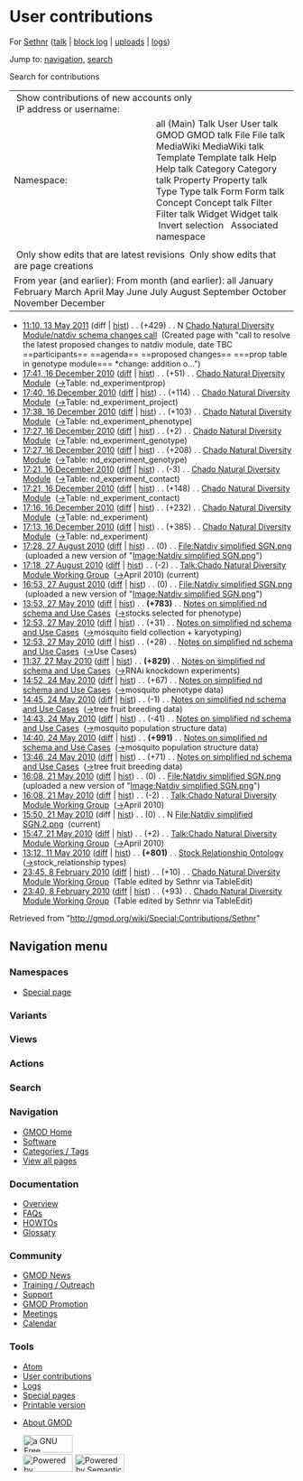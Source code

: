 <div id="mw-page-base" class="noprint">

</div>

<div id="mw-head-base" class="noprint">

</div>

<div id="content" class="mw-body" role="main">

<span id="top"></span>

<div id="mw-js-message" style="display:none;">

</div>



# <span dir="auto">User contributions</span>

<div id="bodyContent">

<div id="contentSub">

For <a
href="/mediawiki/index.php?title=User:Sethnr&amp;action=edit&amp;redlink=1"
class="new" title="User:Sethnr (page does not exist)">Sethnr</a> (<a
href="/mediawiki/index.php?title=User_talk:Sethnr&amp;action=edit&amp;redlink=1"
class="new" title="User talk:Sethnr (page does not exist)">talk</a> \|
[block
log](/mediawiki/index.php?title=Special:Log/block&page=User%3ASethnr "Special:Log/block")
\| [uploads](/wiki/Special:ListFiles/Sethnr "Special:ListFiles/Sethnr")
\| [logs](/wiki/Special:Log/Sethnr "Special:Log/Sethnr"))

</div>

<div id="jump-to-nav" class="mw-jump">

Jump to: [navigation](#mw-navigation), [search](#p-search)

</div>

<div id="mw-content-text">

Search for contributions

<table class="mw-contributions-table">
<colgroup>
<col style="width: 50%" />
<col style="width: 50%" />
</colgroup>
<tbody>
<tr class="odd">
<td colspan="2"> Show contributions of new accounts only<br />
 IP address or username:</td>
</tr>
<tr class="even">
<td class="mw-label">Namespace:</td>
<td>all (Main) Talk User User talk GMOD GMOD talk File File talk
MediaWiki MediaWiki talk Template Template talk Help Help talk Category
Category talk Property Property talk Type Type talk Form Form talk
Concept Concept talk Filter Filter talk Widget Widget talk  
 Invert selection 
 Associated namespace </td>
</tr>
<tr class="odd">
<td colspan="2"></td>
</tr>
<tr class="even">
<td colspan="2"> Only show edits that are latest revisions
 Only show edits that are page creations</td>
</tr>
<tr class="odd">
<td colspan="2">From year (and earlier): From month (and earlier): all
January February March April May June July August September October
November December</td>
</tr>
</tbody>
</table>

- <a
  href="/mediawiki/index.php?title=Chado_Natural_Diversity_Module/natdiv_schema_changes_call&amp;oldid=17682"
  class="mw-changeslist-date"
  title="Chado Natural Diversity Module/natdiv schema changes call">11:10,
  13 May 2011</a> (diff \|
  [hist](/mediawiki/index.php?title=Chado_Natural_Diversity_Module/natdiv_schema_changes_call&action=history "Chado Natural Diversity Module/natdiv schema changes call"))
  <span class="mw-changeslist-separator">. .</span>
  <span class="mw-plusminus-pos" dir="ltr"
  title="429 bytes after change">(+429)</span>‎
  <span class="mw-changeslist-separator">. .</span> N <a
  href="/wiki/Chado_Natural_Diversity_Module/natdiv_schema_changes_call"
  class="mw-contributions-title"
  title="Chado Natural Diversity Module/natdiv schema changes call">Chado
  Natural Diversity Module/natdiv schema changes call</a> ‎
  <span class="comment">(Created page with "call to resolve the latest
  proposed changes to natdiv module, date TBC ==participants==
  ==agenda== ==proposed changes== ===prop table in genotype module===
  \*change: addition o…")</span>
- <a
  href="/mediawiki/index.php?title=Chado_Natural_Diversity_Module&amp;oldid=16169"
  class="mw-changeslist-date"
  title="Chado Natural Diversity Module">17:41, 16 December 2010</a>
  ([diff](/mediawiki/index.php?title=Chado_Natural_Diversity_Module&diff=prev&oldid=16169 "Chado Natural Diversity Module")
  \|
  [hist](/mediawiki/index.php?title=Chado_Natural_Diversity_Module&action=history "Chado Natural Diversity Module"))
  <span class="mw-changeslist-separator">. .</span>
  <span class="mw-plusminus-pos" dir="ltr"
  title="18,531 bytes after change">(+51)</span>‎
  <span class="mw-changeslist-separator">. .</span>
  <a href="/wiki/Chado_Natural_Diversity_Module"
  class="mw-contributions-title"
  title="Chado Natural Diversity Module">Chado Natural Diversity
  Module</a> ‎
  <span class="comment">([→](/wiki/Chado_Natural_Diversity_Module#Table:_nd_experimentprop "Chado Natural Diversity Module")‎<span dir="auto"><span class="autocomment">Table:
  nd_experimentprop</span></span>)</span>
- <a
  href="/mediawiki/index.php?title=Chado_Natural_Diversity_Module&amp;oldid=16168"
  class="mw-changeslist-date"
  title="Chado Natural Diversity Module">17:40, 16 December 2010</a>
  ([diff](/mediawiki/index.php?title=Chado_Natural_Diversity_Module&diff=prev&oldid=16168 "Chado Natural Diversity Module")
  \|
  [hist](/mediawiki/index.php?title=Chado_Natural_Diversity_Module&action=history "Chado Natural Diversity Module"))
  <span class="mw-changeslist-separator">. .</span>
  <span class="mw-plusminus-pos" dir="ltr"
  title="18,480 bytes after change">(+114)</span>‎
  <span class="mw-changeslist-separator">. .</span>
  <a href="/wiki/Chado_Natural_Diversity_Module"
  class="mw-contributions-title"
  title="Chado Natural Diversity Module">Chado Natural Diversity
  Module</a> ‎
  <span class="comment">([→](/wiki/Chado_Natural_Diversity_Module#Table:_nd_experiment_project "Chado Natural Diversity Module")‎<span dir="auto"><span class="autocomment">Table:
  nd_experiment_project</span></span>)</span>
- <a
  href="/mediawiki/index.php?title=Chado_Natural_Diversity_Module&amp;oldid=16167"
  class="mw-changeslist-date"
  title="Chado Natural Diversity Module">17:38, 16 December 2010</a>
  ([diff](/mediawiki/index.php?title=Chado_Natural_Diversity_Module&diff=prev&oldid=16167 "Chado Natural Diversity Module")
  \|
  [hist](/mediawiki/index.php?title=Chado_Natural_Diversity_Module&action=history "Chado Natural Diversity Module"))
  <span class="mw-changeslist-separator">. .</span>
  <span class="mw-plusminus-pos" dir="ltr"
  title="18,366 bytes after change">(+103)</span>‎
  <span class="mw-changeslist-separator">. .</span>
  <a href="/wiki/Chado_Natural_Diversity_Module"
  class="mw-contributions-title"
  title="Chado Natural Diversity Module">Chado Natural Diversity
  Module</a> ‎
  <span class="comment">([→](/wiki/Chado_Natural_Diversity_Module#Table:_nd_experiment_phenotype "Chado Natural Diversity Module")‎<span dir="auto"><span class="autocomment">Table:
  nd_experiment_phenotype</span></span>)</span>
- <a
  href="/mediawiki/index.php?title=Chado_Natural_Diversity_Module&amp;oldid=16165"
  class="mw-changeslist-date"
  title="Chado Natural Diversity Module">17:27, 16 December 2010</a>
  ([diff](/mediawiki/index.php?title=Chado_Natural_Diversity_Module&diff=prev&oldid=16165 "Chado Natural Diversity Module")
  \|
  [hist](/mediawiki/index.php?title=Chado_Natural_Diversity_Module&action=history "Chado Natural Diversity Module"))
  <span class="mw-changeslist-separator">. .</span>
  <span class="mw-plusminus-pos" dir="ltr"
  title="18,263 bytes after change">(+2)</span>‎
  <span class="mw-changeslist-separator">. .</span>
  <a href="/wiki/Chado_Natural_Diversity_Module"
  class="mw-contributions-title"
  title="Chado Natural Diversity Module">Chado Natural Diversity
  Module</a> ‎
  <span class="comment">([→](/wiki/Chado_Natural_Diversity_Module#Table:_nd_experiment_genotype "Chado Natural Diversity Module")‎<span dir="auto"><span class="autocomment">Table:
  nd_experiment_genotype</span></span>)</span>
- <a
  href="/mediawiki/index.php?title=Chado_Natural_Diversity_Module&amp;oldid=16164"
  class="mw-changeslist-date"
  title="Chado Natural Diversity Module">17:27, 16 December 2010</a>
  ([diff](/mediawiki/index.php?title=Chado_Natural_Diversity_Module&diff=prev&oldid=16164 "Chado Natural Diversity Module")
  \|
  [hist](/mediawiki/index.php?title=Chado_Natural_Diversity_Module&action=history "Chado Natural Diversity Module"))
  <span class="mw-changeslist-separator">. .</span>
  <span class="mw-plusminus-pos" dir="ltr"
  title="18,261 bytes after change">(+208)</span>‎
  <span class="mw-changeslist-separator">. .</span>
  <a href="/wiki/Chado_Natural_Diversity_Module"
  class="mw-contributions-title"
  title="Chado Natural Diversity Module">Chado Natural Diversity
  Module</a> ‎
  <span class="comment">([→](/wiki/Chado_Natural_Diversity_Module#Table:_nd_experiment_genotype "Chado Natural Diversity Module")‎<span dir="auto"><span class="autocomment">Table:
  nd_experiment_genotype</span></span>)</span>
- <a
  href="/mediawiki/index.php?title=Chado_Natural_Diversity_Module&amp;oldid=16163"
  class="mw-changeslist-date"
  title="Chado Natural Diversity Module">17:21, 16 December 2010</a>
  ([diff](/mediawiki/index.php?title=Chado_Natural_Diversity_Module&diff=prev&oldid=16163 "Chado Natural Diversity Module")
  \|
  [hist](/mediawiki/index.php?title=Chado_Natural_Diversity_Module&action=history "Chado Natural Diversity Module"))
  <span class="mw-changeslist-separator">. .</span>
  <span class="mw-plusminus-neg" dir="ltr"
  title="18,053 bytes after change">(-3)</span>‎
  <span class="mw-changeslist-separator">. .</span>
  <a href="/wiki/Chado_Natural_Diversity_Module"
  class="mw-contributions-title"
  title="Chado Natural Diversity Module">Chado Natural Diversity
  Module</a> ‎
  <span class="comment">([→](/wiki/Chado_Natural_Diversity_Module#Table:_nd_experiment_contact "Chado Natural Diversity Module")‎<span dir="auto"><span class="autocomment">Table:
  nd_experiment_contact</span></span>)</span>
- <a
  href="/mediawiki/index.php?title=Chado_Natural_Diversity_Module&amp;oldid=16162"
  class="mw-changeslist-date"
  title="Chado Natural Diversity Module">17:21, 16 December 2010</a>
  ([diff](/mediawiki/index.php?title=Chado_Natural_Diversity_Module&diff=prev&oldid=16162 "Chado Natural Diversity Module")
  \|
  [hist](/mediawiki/index.php?title=Chado_Natural_Diversity_Module&action=history "Chado Natural Diversity Module"))
  <span class="mw-changeslist-separator">. .</span>
  <span class="mw-plusminus-pos" dir="ltr"
  title="18,056 bytes after change">(+148)</span>‎
  <span class="mw-changeslist-separator">. .</span>
  <a href="/wiki/Chado_Natural_Diversity_Module"
  class="mw-contributions-title"
  title="Chado Natural Diversity Module">Chado Natural Diversity
  Module</a> ‎
  <span class="comment">([→](/wiki/Chado_Natural_Diversity_Module#Table:_nd_experiment_contact "Chado Natural Diversity Module")‎<span dir="auto"><span class="autocomment">Table:
  nd_experiment_contact</span></span>)</span>
- <a
  href="/mediawiki/index.php?title=Chado_Natural_Diversity_Module&amp;oldid=16157"
  class="mw-changeslist-date"
  title="Chado Natural Diversity Module">17:16, 16 December 2010</a>
  ([diff](/mediawiki/index.php?title=Chado_Natural_Diversity_Module&diff=prev&oldid=16157 "Chado Natural Diversity Module")
  \|
  [hist](/mediawiki/index.php?title=Chado_Natural_Diversity_Module&action=history "Chado Natural Diversity Module"))
  <span class="mw-changeslist-separator">. .</span>
  <span class="mw-plusminus-pos" dir="ltr"
  title="17,908 bytes after change">(+232)</span>‎
  <span class="mw-changeslist-separator">. .</span>
  <a href="/wiki/Chado_Natural_Diversity_Module"
  class="mw-contributions-title"
  title="Chado Natural Diversity Module">Chado Natural Diversity
  Module</a> ‎
  <span class="comment">([→](/wiki/Chado_Natural_Diversity_Module#Table:_nd_experiment "Chado Natural Diversity Module")‎<span dir="auto"><span class="autocomment">Table:
  nd_experiment</span></span>)</span>
- <a
  href="/mediawiki/index.php?title=Chado_Natural_Diversity_Module&amp;oldid=16155"
  class="mw-changeslist-date"
  title="Chado Natural Diversity Module">17:13, 16 December 2010</a>
  ([diff](/mediawiki/index.php?title=Chado_Natural_Diversity_Module&diff=prev&oldid=16155 "Chado Natural Diversity Module")
  \|
  [hist](/mediawiki/index.php?title=Chado_Natural_Diversity_Module&action=history "Chado Natural Diversity Module"))
  <span class="mw-changeslist-separator">. .</span>
  <span class="mw-plusminus-pos" dir="ltr"
  title="17,676 bytes after change">(+385)</span>‎
  <span class="mw-changeslist-separator">. .</span>
  <a href="/wiki/Chado_Natural_Diversity_Module"
  class="mw-contributions-title"
  title="Chado Natural Diversity Module">Chado Natural Diversity
  Module</a> ‎
  <span class="comment">([→](/wiki/Chado_Natural_Diversity_Module#Table:_nd_experiment "Chado Natural Diversity Module")‎<span dir="auto"><span class="autocomment">Table:
  nd_experiment</span></span>)</span>
- <a
  href="/mediawiki/index.php?title=File:Natdiv_simplified_SGN.png&amp;oldid=14319"
  class="mw-changeslist-date"
  title="File:Natdiv simplified SGN.png">17:28, 27 August 2010</a>
  ([diff](/mediawiki/index.php?title=File:Natdiv_simplified_SGN.png&diff=prev&oldid=14319 "File:Natdiv simplified SGN.png")
  \|
  [hist](/mediawiki/index.php?title=File:Natdiv_simplified_SGN.png&action=history "File:Natdiv simplified SGN.png"))
  <span class="mw-changeslist-separator">. .</span>
  <span class="mw-plusminus-null" dir="ltr"
  title="0 bytes after change">(0)</span>‎
  <span class="mw-changeslist-separator">. .</span>
  <a href="/wiki/File:Natdiv_simplified_SGN.png"
  class="mw-contributions-title"
  title="File:Natdiv simplified SGN.png">File:Natdiv simplified
  SGN.png</a> ‎ <span class="comment">(uploaded a new version of
  "[Image:Natdiv simplified
  SGN.png](/wiki/File:Natdiv_simplified_SGN.png "File:Natdiv simplified SGN.png")")</span>
- <a
  href="/mediawiki/index.php?title=Talk:Chado_Natural_Diversity_Module_Working_Group&amp;oldid=14318"
  class="mw-changeslist-date"
  title="Talk:Chado Natural Diversity Module Working Group">17:18, 27
  August 2010</a>
  ([diff](/mediawiki/index.php?title=Talk:Chado_Natural_Diversity_Module_Working_Group&diff=prev&oldid=14318 "Talk:Chado Natural Diversity Module Working Group")
  \|
  [hist](/mediawiki/index.php?title=Talk:Chado_Natural_Diversity_Module_Working_Group&action=history "Talk:Chado Natural Diversity Module Working Group"))
  <span class="mw-changeslist-separator">. .</span>
  <span class="mw-plusminus-neg" dir="ltr"
  title="14,494 bytes after change">(-2)</span>‎
  <span class="mw-changeslist-separator">. .</span>
  <a href="/wiki/Talk:Chado_Natural_Diversity_Module_Working_Group"
  class="mw-contributions-title"
  title="Talk:Chado Natural Diversity Module Working Group">Talk:Chado
  Natural Diversity Module Working Group</a> ‎
  <span class="comment">([→](/wiki/Talk:Chado_Natural_Diversity_Module_Working_Group#April_2010 "Talk:Chado Natural Diversity Module Working Group")‎<span dir="auto"><span class="autocomment">April
  2010</span></span>)</span> <span class="mw-uctop">(current)</span>
- <a
  href="/mediawiki/index.php?title=File:Natdiv_simplified_SGN.png&amp;oldid=14317"
  class="mw-changeslist-date"
  title="File:Natdiv simplified SGN.png">16:53, 27 August 2010</a>
  ([diff](/mediawiki/index.php?title=File:Natdiv_simplified_SGN.png&diff=prev&oldid=14317 "File:Natdiv simplified SGN.png")
  \|
  [hist](/mediawiki/index.php?title=File:Natdiv_simplified_SGN.png&action=history "File:Natdiv simplified SGN.png"))
  <span class="mw-changeslist-separator">. .</span>
  <span class="mw-plusminus-null" dir="ltr"
  title="0 bytes after change">(0)</span>‎
  <span class="mw-changeslist-separator">. .</span>
  <a href="/wiki/File:Natdiv_simplified_SGN.png"
  class="mw-contributions-title"
  title="File:Natdiv simplified SGN.png">File:Natdiv simplified
  SGN.png</a> ‎ <span class="comment">(uploaded a new version of
  "[Image:Natdiv simplified
  SGN.png](/wiki/File:Natdiv_simplified_SGN.png "File:Natdiv simplified SGN.png")")</span>
- <a
  href="/mediawiki/index.php?title=Notes_on_simplified_nd_schema_and_Use_Cases&amp;oldid=12759"
  class="mw-changeslist-date"
  title="Notes on simplified nd schema and Use Cases">13:53, 27 May
  2010</a>
  ([diff](/mediawiki/index.php?title=Notes_on_simplified_nd_schema_and_Use_Cases&diff=prev&oldid=12759 "Notes on simplified nd schema and Use Cases")
  \|
  [hist](/mediawiki/index.php?title=Notes_on_simplified_nd_schema_and_Use_Cases&action=history "Notes on simplified nd schema and Use Cases"))
  <span class="mw-changeslist-separator">. .</span> **(+783)**‎
  <span class="mw-changeslist-separator">. .</span>
  <a href="/wiki/Notes_on_simplified_nd_schema_and_Use_Cases"
  class="mw-contributions-title"
  title="Notes on simplified nd schema and Use Cases">Notes on simplified
  nd schema and Use Cases</a> ‎
  <span class="comment">([→](/wiki/Notes_on_simplified_nd_schema_and_Use_Cases#stocks_selected_for_phenotype "Notes on simplified nd schema and Use Cases")‎<span dir="auto"><span class="autocomment">stocks
  selected for phenotype</span></span>)</span>
- <a
  href="/mediawiki/index.php?title=Notes_on_simplified_nd_schema_and_Use_Cases&amp;oldid=12758"
  class="mw-changeslist-date"
  title="Notes on simplified nd schema and Use Cases">12:53, 27 May
  2010</a>
  ([diff](/mediawiki/index.php?title=Notes_on_simplified_nd_schema_and_Use_Cases&diff=prev&oldid=12758 "Notes on simplified nd schema and Use Cases")
  \|
  [hist](/mediawiki/index.php?title=Notes_on_simplified_nd_schema_and_Use_Cases&action=history "Notes on simplified nd schema and Use Cases"))
  <span class="mw-changeslist-separator">. .</span>
  <span class="mw-plusminus-pos" dir="ltr"
  title="13,747 bytes after change">(+31)</span>‎
  <span class="mw-changeslist-separator">. .</span>
  <a href="/wiki/Notes_on_simplified_nd_schema_and_Use_Cases"
  class="mw-contributions-title"
  title="Notes on simplified nd schema and Use Cases">Notes on simplified
  nd schema and Use Cases</a> ‎
  <span class="comment">([→](/wiki/Notes_on_simplified_nd_schema_and_Use_Cases#mosquito_field_collection_.2B_karyotyping "Notes on simplified nd schema and Use Cases")‎<span dir="auto"><span class="autocomment">mosquito
  field collection + karyotyping</span></span>)</span>
- <a
  href="/mediawiki/index.php?title=Notes_on_simplified_nd_schema_and_Use_Cases&amp;oldid=12757"
  class="mw-changeslist-date"
  title="Notes on simplified nd schema and Use Cases">12:53, 27 May
  2010</a>
  ([diff](/mediawiki/index.php?title=Notes_on_simplified_nd_schema_and_Use_Cases&diff=prev&oldid=12757 "Notes on simplified nd schema and Use Cases")
  \|
  [hist](/mediawiki/index.php?title=Notes_on_simplified_nd_schema_and_Use_Cases&action=history "Notes on simplified nd schema and Use Cases"))
  <span class="mw-changeslist-separator">. .</span>
  <span class="mw-plusminus-pos" dir="ltr"
  title="13,716 bytes after change">(+28)</span>‎
  <span class="mw-changeslist-separator">. .</span>
  <a href="/wiki/Notes_on_simplified_nd_schema_and_Use_Cases"
  class="mw-contributions-title"
  title="Notes on simplified nd schema and Use Cases">Notes on simplified
  nd schema and Use Cases</a> ‎
  <span class="comment">([→](/wiki/Notes_on_simplified_nd_schema_and_Use_Cases#Use_Cases "Notes on simplified nd schema and Use Cases")‎<span dir="auto"><span class="autocomment">Use
  Cases</span></span>)</span>
- <a
  href="/mediawiki/index.php?title=Notes_on_simplified_nd_schema_and_Use_Cases&amp;oldid=12756"
  class="mw-changeslist-date"
  title="Notes on simplified nd schema and Use Cases">11:37, 27 May
  2010</a>
  ([diff](/mediawiki/index.php?title=Notes_on_simplified_nd_schema_and_Use_Cases&diff=prev&oldid=12756 "Notes on simplified nd schema and Use Cases")
  \|
  [hist](/mediawiki/index.php?title=Notes_on_simplified_nd_schema_and_Use_Cases&action=history "Notes on simplified nd schema and Use Cases"))
  <span class="mw-changeslist-separator">. .</span> **(+829)**‎
  <span class="mw-changeslist-separator">. .</span>
  <a href="/wiki/Notes_on_simplified_nd_schema_and_Use_Cases"
  class="mw-contributions-title"
  title="Notes on simplified nd schema and Use Cases">Notes on simplified
  nd schema and Use Cases</a> ‎
  <span class="comment">([→](/wiki/Notes_on_simplified_nd_schema_and_Use_Cases#RNAi_knockdown_experiments "Notes on simplified nd schema and Use Cases")‎<span dir="auto"><span class="autocomment">RNAi
  knockdown experiments</span></span>)</span>
- <a
  href="/mediawiki/index.php?title=Notes_on_simplified_nd_schema_and_Use_Cases&amp;oldid=12675"
  class="mw-changeslist-date"
  title="Notes on simplified nd schema and Use Cases">14:52, 24 May
  2010</a>
  ([diff](/mediawiki/index.php?title=Notes_on_simplified_nd_schema_and_Use_Cases&diff=prev&oldid=12675 "Notes on simplified nd schema and Use Cases")
  \|
  [hist](/mediawiki/index.php?title=Notes_on_simplified_nd_schema_and_Use_Cases&action=history "Notes on simplified nd schema and Use Cases"))
  <span class="mw-changeslist-separator">. .</span>
  <span class="mw-plusminus-pos" dir="ltr"
  title="10,367 bytes after change">(+67)</span>‎
  <span class="mw-changeslist-separator">. .</span>
  <a href="/wiki/Notes_on_simplified_nd_schema_and_Use_Cases"
  class="mw-contributions-title"
  title="Notes on simplified nd schema and Use Cases">Notes on simplified
  nd schema and Use Cases</a> ‎
  <span class="comment">([→](/wiki/Notes_on_simplified_nd_schema_and_Use_Cases#mosquito_phenotype_data "Notes on simplified nd schema and Use Cases")‎<span dir="auto"><span class="autocomment">mosquito
  phenotype data</span></span>)</span>
- <a
  href="/mediawiki/index.php?title=Notes_on_simplified_nd_schema_and_Use_Cases&amp;oldid=12674"
  class="mw-changeslist-date"
  title="Notes on simplified nd schema and Use Cases">14:45, 24 May
  2010</a>
  ([diff](/mediawiki/index.php?title=Notes_on_simplified_nd_schema_and_Use_Cases&diff=prev&oldid=12674 "Notes on simplified nd schema and Use Cases")
  \|
  [hist](/mediawiki/index.php?title=Notes_on_simplified_nd_schema_and_Use_Cases&action=history "Notes on simplified nd schema and Use Cases"))
  <span class="mw-changeslist-separator">. .</span>
  <span class="mw-plusminus-neg" dir="ltr"
  title="10,300 bytes after change">(-1)</span>‎
  <span class="mw-changeslist-separator">. .</span>
  <a href="/wiki/Notes_on_simplified_nd_schema_and_Use_Cases"
  class="mw-contributions-title"
  title="Notes on simplified nd schema and Use Cases">Notes on simplified
  nd schema and Use Cases</a> ‎
  <span class="comment">([→](/wiki/Notes_on_simplified_nd_schema_and_Use_Cases#tree_fruit_breeding_data "Notes on simplified nd schema and Use Cases")‎<span dir="auto"><span class="autocomment">tree
  fruit breeding data</span></span>)</span>
- <a
  href="/mediawiki/index.php?title=Notes_on_simplified_nd_schema_and_Use_Cases&amp;oldid=12673"
  class="mw-changeslist-date"
  title="Notes on simplified nd schema and Use Cases">14:43, 24 May
  2010</a>
  ([diff](/mediawiki/index.php?title=Notes_on_simplified_nd_schema_and_Use_Cases&diff=prev&oldid=12673 "Notes on simplified nd schema and Use Cases")
  \|
  [hist](/mediawiki/index.php?title=Notes_on_simplified_nd_schema_and_Use_Cases&action=history "Notes on simplified nd schema and Use Cases"))
  <span class="mw-changeslist-separator">. .</span>
  <span class="mw-plusminus-neg" dir="ltr"
  title="10,301 bytes after change">(-41)</span>‎
  <span class="mw-changeslist-separator">. .</span>
  <a href="/wiki/Notes_on_simplified_nd_schema_and_Use_Cases"
  class="mw-contributions-title"
  title="Notes on simplified nd schema and Use Cases">Notes on simplified
  nd schema and Use Cases</a> ‎
  <span class="comment">([→](/wiki/Notes_on_simplified_nd_schema_and_Use_Cases#mosquito_population_structure_data "Notes on simplified nd schema and Use Cases")‎<span dir="auto"><span class="autocomment">mosquito
  population structure data</span></span>)</span>
- <a
  href="/mediawiki/index.php?title=Notes_on_simplified_nd_schema_and_Use_Cases&amp;oldid=12672"
  class="mw-changeslist-date"
  title="Notes on simplified nd schema and Use Cases">14:40, 24 May
  2010</a>
  ([diff](/mediawiki/index.php?title=Notes_on_simplified_nd_schema_and_Use_Cases&diff=prev&oldid=12672 "Notes on simplified nd schema and Use Cases")
  \|
  [hist](/mediawiki/index.php?title=Notes_on_simplified_nd_schema_and_Use_Cases&action=history "Notes on simplified nd schema and Use Cases"))
  <span class="mw-changeslist-separator">. .</span> **(+991)**‎
  <span class="mw-changeslist-separator">. .</span>
  <a href="/wiki/Notes_on_simplified_nd_schema_and_Use_Cases"
  class="mw-contributions-title"
  title="Notes on simplified nd schema and Use Cases">Notes on simplified
  nd schema and Use Cases</a> ‎
  <span class="comment">([→](/wiki/Notes_on_simplified_nd_schema_and_Use_Cases#mosquito_population_structure_data "Notes on simplified nd schema and Use Cases")‎<span dir="auto"><span class="autocomment">mosquito
  population structure data</span></span>)</span>
- <a
  href="/mediawiki/index.php?title=Notes_on_simplified_nd_schema_and_Use_Cases&amp;oldid=12671"
  class="mw-changeslist-date"
  title="Notes on simplified nd schema and Use Cases">13:46, 24 May
  2010</a>
  ([diff](/mediawiki/index.php?title=Notes_on_simplified_nd_schema_and_Use_Cases&diff=prev&oldid=12671 "Notes on simplified nd schema and Use Cases")
  \|
  [hist](/mediawiki/index.php?title=Notes_on_simplified_nd_schema_and_Use_Cases&action=history "Notes on simplified nd schema and Use Cases"))
  <span class="mw-changeslist-separator">. .</span>
  <span class="mw-plusminus-pos" dir="ltr"
  title="9,351 bytes after change">(+71)</span>‎
  <span class="mw-changeslist-separator">. .</span>
  <a href="/wiki/Notes_on_simplified_nd_schema_and_Use_Cases"
  class="mw-contributions-title"
  title="Notes on simplified nd schema and Use Cases">Notes on simplified
  nd schema and Use Cases</a> ‎
  <span class="comment">([→](/wiki/Notes_on_simplified_nd_schema_and_Use_Cases#tree_fruit_breeding_data "Notes on simplified nd schema and Use Cases")‎<span dir="auto"><span class="autocomment">tree
  fruit breeding data</span></span>)</span>
- <a
  href="/mediawiki/index.php?title=File:Natdiv_simplified_SGN.png&amp;oldid=12632"
  class="mw-changeslist-date"
  title="File:Natdiv simplified SGN.png">16:08, 21 May 2010</a>
  ([diff](/mediawiki/index.php?title=File:Natdiv_simplified_SGN.png&diff=prev&oldid=12632 "File:Natdiv simplified SGN.png")
  \|
  [hist](/mediawiki/index.php?title=File:Natdiv_simplified_SGN.png&action=history "File:Natdiv simplified SGN.png"))
  <span class="mw-changeslist-separator">. .</span>
  <span class="mw-plusminus-null" dir="ltr"
  title="0 bytes after change">(0)</span>‎
  <span class="mw-changeslist-separator">. .</span>
  <a href="/wiki/File:Natdiv_simplified_SGN.png"
  class="mw-contributions-title"
  title="File:Natdiv simplified SGN.png">File:Natdiv simplified
  SGN.png</a> ‎ <span class="comment">(uploaded a new version of
  "[Image:Natdiv simplified
  SGN.png](/wiki/File:Natdiv_simplified_SGN.png "File:Natdiv simplified SGN.png")")</span>
- <a
  href="/mediawiki/index.php?title=Talk:Chado_Natural_Diversity_Module_Working_Group&amp;oldid=12631"
  class="mw-changeslist-date"
  title="Talk:Chado Natural Diversity Module Working Group">16:08, 21 May
  2010</a>
  ([diff](/mediawiki/index.php?title=Talk:Chado_Natural_Diversity_Module_Working_Group&diff=prev&oldid=12631 "Talk:Chado Natural Diversity Module Working Group")
  \|
  [hist](/mediawiki/index.php?title=Talk:Chado_Natural_Diversity_Module_Working_Group&action=history "Talk:Chado Natural Diversity Module Working Group"))
  <span class="mw-changeslist-separator">. .</span>
  <span class="mw-plusminus-neg" dir="ltr"
  title="13,561 bytes after change">(-2)</span>‎
  <span class="mw-changeslist-separator">. .</span>
  <a href="/wiki/Talk:Chado_Natural_Diversity_Module_Working_Group"
  class="mw-contributions-title"
  title="Talk:Chado Natural Diversity Module Working Group">Talk:Chado
  Natural Diversity Module Working Group</a> ‎
  <span class="comment">([→](/wiki/Talk:Chado_Natural_Diversity_Module_Working_Group#April_2010 "Talk:Chado Natural Diversity Module Working Group")‎<span dir="auto"><span class="autocomment">April
  2010</span></span>)</span>
- <a
  href="/mediawiki/index.php?title=File:Natdiv_simplified_SGN.2.png&amp;oldid=12630"
  class="mw-changeslist-date"
  title="File:Natdiv simplified SGN.2.png">15:50, 21 May 2010</a> (diff
  \|
  [hist](/mediawiki/index.php?title=File:Natdiv_simplified_SGN.2.png&action=history "File:Natdiv simplified SGN.2.png"))
  <span class="mw-changeslist-separator">. .</span>
  <span class="mw-plusminus-null" dir="ltr"
  title="0 bytes after change">(0)</span>‎
  <span class="mw-changeslist-separator">. .</span> N
  <a href="/wiki/File:Natdiv_simplified_SGN.2.png"
  class="mw-contributions-title"
  title="File:Natdiv simplified SGN.2.png">File:Natdiv simplified
  SGN.2.png</a> ‎ <span class="mw-uctop">(current)</span>
- <a
  href="/mediawiki/index.php?title=Talk:Chado_Natural_Diversity_Module_Working_Group&amp;oldid=12629"
  class="mw-changeslist-date"
  title="Talk:Chado Natural Diversity Module Working Group">15:47, 21 May
  2010</a>
  ([diff](/mediawiki/index.php?title=Talk:Chado_Natural_Diversity_Module_Working_Group&diff=prev&oldid=12629 "Talk:Chado Natural Diversity Module Working Group")
  \|
  [hist](/mediawiki/index.php?title=Talk:Chado_Natural_Diversity_Module_Working_Group&action=history "Talk:Chado Natural Diversity Module Working Group"))
  <span class="mw-changeslist-separator">. .</span>
  <span class="mw-plusminus-pos" dir="ltr"
  title="13,563 bytes after change">(+2)</span>‎
  <span class="mw-changeslist-separator">. .</span>
  <a href="/wiki/Talk:Chado_Natural_Diversity_Module_Working_Group"
  class="mw-contributions-title"
  title="Talk:Chado Natural Diversity Module Working Group">Talk:Chado
  Natural Diversity Module Working Group</a> ‎
  <span class="comment">([→](/wiki/Talk:Chado_Natural_Diversity_Module_Working_Group#April_2010 "Talk:Chado Natural Diversity Module Working Group")‎<span dir="auto"><span class="autocomment">April
  2010</span></span>)</span>
- <a
  href="/mediawiki/index.php?title=Stock_Relationship_Ontology&amp;oldid=12517"
  class="mw-changeslist-date" title="Stock Relationship Ontology">13:12,
  11 May 2010</a>
  ([diff](/mediawiki/index.php?title=Stock_Relationship_Ontology&diff=prev&oldid=12517 "Stock Relationship Ontology")
  \|
  [hist](/mediawiki/index.php?title=Stock_Relationship_Ontology&action=history "Stock Relationship Ontology"))
  <span class="mw-changeslist-separator">. .</span> **(+801)**‎
  <span class="mw-changeslist-separator">. .</span>
  <a href="/wiki/Stock_Relationship_Ontology"
  class="mw-contributions-title" title="Stock Relationship Ontology">Stock
  Relationship Ontology</a> ‎
  <span class="comment">([→](/wiki/Stock_Relationship_Ontology#stock_relationship_types "Stock Relationship Ontology")‎<span dir="auto"><span class="autocomment">stock_relationship
  types</span></span>)</span>
- <a
  href="/mediawiki/index.php?title=Chado_Natural_Diversity_Module_Working_Group&amp;oldid=11919"
  class="mw-changeslist-date"
  title="Chado Natural Diversity Module Working Group">23:45, 8 February
  2010</a>
  ([diff](/mediawiki/index.php?title=Chado_Natural_Diversity_Module_Working_Group&diff=prev&oldid=11919 "Chado Natural Diversity Module Working Group")
  \|
  [hist](/mediawiki/index.php?title=Chado_Natural_Diversity_Module_Working_Group&action=history "Chado Natural Diversity Module Working Group"))
  <span class="mw-changeslist-separator">. .</span>
  <span class="mw-plusminus-pos" dir="ltr"
  title="4,654 bytes after change">(+10)</span>‎
  <span class="mw-changeslist-separator">. .</span>
  <a href="/wiki/Chado_Natural_Diversity_Module_Working_Group"
  class="mw-contributions-title"
  title="Chado Natural Diversity Module Working Group">Chado Natural
  Diversity Module Working Group</a> ‎ <span class="comment">(Table
  edited by Sethnr via TableEdit)</span>
- <a
  href="/mediawiki/index.php?title=Chado_Natural_Diversity_Module_Working_Group&amp;oldid=11918"
  class="mw-changeslist-date"
  title="Chado Natural Diversity Module Working Group">23:40, 8 February
  2010</a>
  ([diff](/mediawiki/index.php?title=Chado_Natural_Diversity_Module_Working_Group&diff=prev&oldid=11918 "Chado Natural Diversity Module Working Group")
  \|
  [hist](/mediawiki/index.php?title=Chado_Natural_Diversity_Module_Working_Group&action=history "Chado Natural Diversity Module Working Group"))
  <span class="mw-changeslist-separator">. .</span>
  <span class="mw-plusminus-pos" dir="ltr"
  title="4,644 bytes after change">(+93)</span>‎
  <span class="mw-changeslist-separator">. .</span>
  <a href="/wiki/Chado_Natural_Diversity_Module_Working_Group"
  class="mw-contributions-title"
  title="Chado Natural Diversity Module Working Group">Chado Natural
  Diversity Module Working Group</a> ‎ <span class="comment">(Table
  edited by Sethnr via TableEdit)</span>

</div>

<div class="printfooter">

Retrieved from "<http://gmod.org/wiki/Special:Contributions/Sethnr>"

</div>

<div id="catlinks" class="catlinks catlinks-allhidden">

</div>

<div class="visualClear">

</div>

</div>

</div>

<div id="mw-navigation">

## Navigation menu

<div id="mw-head">



<div id="left-navigation">

<div id="p-namespaces" class="vectorTabs" role="navigation"
aria-labelledby="p-namespaces-label">

### Namespaces

- <span id="ca-nstab-special">[Special
  page](/wiki/Special:Contributions/Sethnr "This is a special page, you cannot edit the page itself")</span>

</div>

<div id="p-variants" class="vectorMenu emptyPortlet" role="navigation"
aria-labelledby="p-variants-label">

### 

### Variants[](#)

<div class="menu">

</div>

</div>

</div>

<div id="right-navigation">

<div id="p-views" class="vectorTabs emptyPortlet" role="navigation"
aria-labelledby="p-views-label">

### Views

</div>

<div id="p-cactions" class="vectorMenu emptyPortlet" role="navigation"
aria-labelledby="p-cactions-label">

### Actions[](#)

<div class="menu">

</div>

</div>

<div id="p-search" role="search">

### Search

<div id="simpleSearch">

</div>

</div>

</div>

</div>

<div id="mw-panel">

<div id="p-logo" role="banner">

<a href="/wiki/Main_Page"
style="background-image: url(http://gmod.org/images/GMOD-cogs.png);"
title="Visit the main page"></a>

</div>

<div id="p-Navigation" class="portal" role="navigation"
aria-labelledby="p-Navigation-label">

### Navigation

<div class="body">

- <span id="n-GMOD-Home">[GMOD Home](/wiki/Main_Page)</span>
- <span id="n-Software">[Software](/wiki/GMOD_Components)</span>
- <span id="n-Categories-.2F-Tags">[Categories /
  Tags](/wiki/Categories)</span>
- <span id="n-View-all-pages">[View all
  pages](/wiki/Special:AllPages)</span>

</div>

</div>

<div id="p-Documentation" class="portal" role="navigation"
aria-labelledby="p-Documentation-label">

### Documentation

<div class="body">

- <span id="n-Overview">[Overview](/wiki/Overview)</span>
- <span id="n-FAQs">[FAQs](/wiki/Category:FAQ)</span>
- <span id="n-HOWTOs">[HOWTOs](/wiki/Category:HOWTO)</span>
- <span id="n-Glossary">[Glossary](/wiki/Glossary)</span>

</div>

</div>

<div id="p-Community" class="portal" role="navigation"
aria-labelledby="p-Community-label">

### Community

<div class="body">

- <span id="n-GMOD-News">[GMOD News](/wiki/GMOD_News)</span>
- <span id="n-Training-.2F-Outreach">[Training /
  Outreach](/wiki/Training_and_Outreach)</span>
- <span id="n-Support">[Support](/wiki/Support)</span>
- <span id="n-GMOD-Promotion">[GMOD
  Promotion](/wiki/GMOD_Promotion)</span>
- <span id="n-Meetings">[Meetings](/wiki/Meetings)</span>
- <span id="n-Calendar">[Calendar](/wiki/Calendar)</span>

</div>

</div>

<div id="p-tb" class="portal" role="navigation"
aria-labelledby="p-tb-label">

### Tools

<div class="body">

- <span id="feedlinks"><a
  href="http://gmod.org/mediawiki/index.php?title=Special:Contributions/Sethnr&amp;feed=atom"
  id="feed-atom" class="feedlink" rel="alternate"
  type="application/atom+xml" title="Atom feed for this page">Atom</a></span>
- <span id="t-contributions">[User
  contributions](/wiki/Special:Contributions/Sethnr "A list of contributions of this user")</span>
- <span id="t-log">[Logs](/wiki/Special:Log/Sethnr)</span>
- <span id="t-specialpages"><a href="/wiki/Special:SpecialPages" accesskey="q"
  title="A list of all special pages [q]">Special pages</a></span>
- <span id="t-print"><a
  href="/mediawiki/index.php?title=Special:Contributions/Sethnr&amp;printable=yes"
  rel="alternate" accesskey="p"
  title="Printable version of this page [p]">Printable version</a></span>

</div>

</div>

</div>

</div>

<div id="footer" role="contentinfo">

- <span id="footer-places-about">[About
  GMOD](/wiki/GMOD:About "GMOD:About")</span>

<!-- -->

- <span id="footer-copyrightico">[<img src="http://www.gnu.org/graphics/gfdl-logo-small.png" width="88"
  height="31" alt="a GNU Free Documentation License" />](http://www.gnu.org/licenses/fdl-1.3.html)</span>
- <span id="footer-poweredbyico">[<img src="/mediawiki/skins/common/images/poweredby_mediawiki_88x31.png"
  width="88" height="31" alt="Powered by MediaWiki" />](//www.mediawiki.org/)
  [<img
  src="/mediawiki/extensions/SemanticMediaWiki/includes/../resources/images/smw_button.png"
  width="88" height="31" alt="Powered by Semantic MediaWiki" />](https://www.semantic-mediawiki.org/wiki/Semantic_MediaWiki)</span>

<div style="clear:both">

</div>

</div>
